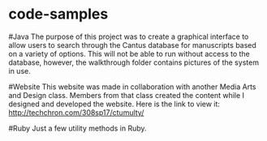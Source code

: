 # code-samples
#Java
The purpose of this project was to create a graphical interface to allow users to search through the Cantus database for manuscripts based on a variety of options. This will not be able to run without access to the database, however, the walkthrough folder contains pictures of the system in use.

#Website
This website was made in collaboration with another Media Arts and Design class. Members from that class created the content while I designed and developed the website. Here is the link to view it: http://techchron.com/308sp17/ctumulty/

#Ruby
Just a few utility methods in Ruby.
